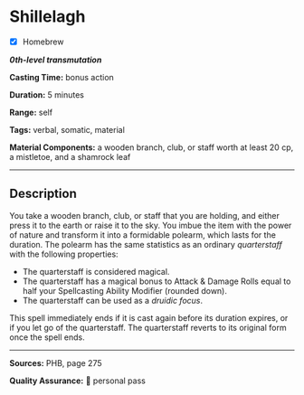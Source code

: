 # Shillelagh

- [x] Homebrew

***0th-level transmutation***

**Casting Time:** bonus action

**Duration:** 5 minutes

**Range:** self

**Tags:** verbal, somatic, material

**Material Components:**  a wooden branch, club, or staff worth at least 20 cp, a mistletoe, and a shamrock leaf

---

## Description
You take a wooden branch, club, or staff that you are holding, and either press it to the earth or raise it to the sky.
You imbue the item with the power of nature and transform it into a formidable polearm, which lasts for the duration.
The polearm has the same statistics as an ordinary *quarterstaff* with the following properties:
- The quarterstaff is considered magical.
- The quarterstaff has a magical bonus to Attack & Damage Rolls equal to half your Spellcasting Ability Modifier (rounded down).
- The quarterstaff can be used as a *druidic focus*.

This spell immediately ends if it is cast again before its duration expires, or if you let go of the quarterstaff.
The quarterstaff reverts to its original form once the spell ends.

---

**Sources:** PHB, page 275

**Quality Assurance:** :star2: personal pass
